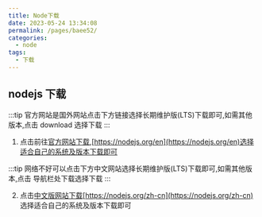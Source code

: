 ```yaml
---
title: Node下载
date: 2023-05-24 13:34:08
permalink: /pages/baee52/
categories:
  - node
tags:
  - 下载
---
```


## nodejs 下载

:::tip 官方网站是国外网站点击下方链接选择长期维护版(LTS)下载即可,如需其他版本,点击 download 选择下载
:::

1. 点击前往[官方网站下载](https://nodejs.org/en),[https://nodejs.org/en](https://nodejs.org/en)选择适合自己的系统及版本下载即可
   <img v-lazy="'https://dyzhwork.github.io/images/node/node001.png'"/>

:::tip 网络不好可以点击下方中文网站选择长期维护版(LTS)下载即可,如需其他版本,点击 导航栏处下载选择下载
:::

2. 点击[中文版网站下载](https://nodejs.org/zh-cn)[https://nodejs.org/zh-cn](https://nodejs.org/zh-cn) 选择适合自己的系统及版本下载即可
   <img v-lazy="'https://dyzhwork.github.io/images/node/node002.png'"/>
